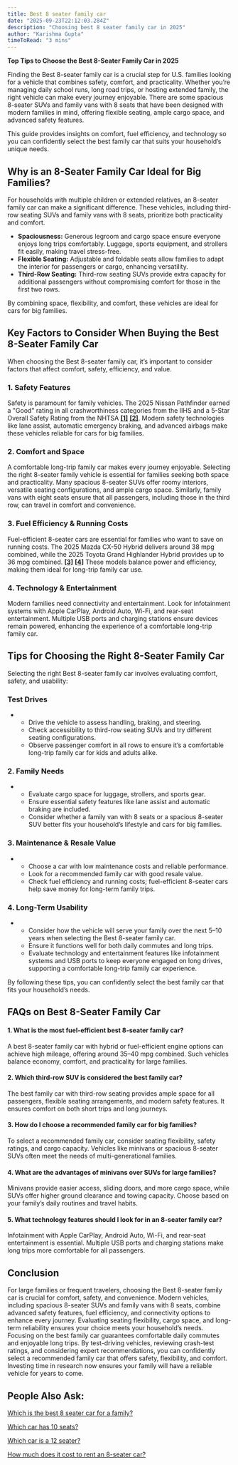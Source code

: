 ```yaml
---
title: Best 8 seater family car
date: "2025-09-23T22:12:03.284Z"
description: "Choosing best 8 seater family car in 2025"
author: "Karishma Gupta"
timeToRead: "3 mins"
---
```


**Top Tips to Choose the Best 8-Seater Family Car in 2025**

Finding the Best 8-seater family car is a crucial step for U.S. families looking for a vehicle that combines safety, comfort, and practicality. Whether you’re managing daily school runs, long road trips, or hosting extended family, the right vehicle can make every journey enjoyable. There are some spacious 8-seater SUVs and family vans with 8 seats that have been designed with modern families in mind, offering flexible seating, ample cargo space, and advanced safety features.

This guide provides insights on comfort, fuel efficiency, and technology so you can confidently select the best family car that suits your household’s unique needs.

## Why is an 8-Seater Family Car Ideal for Big Families?

For households with multiple children or extended relatives, an 8-seater family car can make a significant difference. These vehicles, including third-row seating SUVs and family vans with 8 seats, prioritize both practicality and comfort.

*   **Spaciousness:** Generous legroom and cargo space ensure everyone enjoys long trips comfortably. Luggage, sports equipment, and strollers fit easily, making travel stress-free.
*   **Flexible Seating:** Adjustable and foldable seats allow families to adapt the interior for passengers or cargo, enhancing versatility.
*   **Third-Row Seating:** Third-row seating SUVs provide extra capacity for additional passengers without compromising comfort for those in the first two rows.

By combining space, flexibility, and comfort, these vehicles are ideal for cars for big families.

## Key Factors to Consider When Buying the Best 8-Seater Family Car

When choosing the Best 8-seater family car, it’s important to consider factors that affect comfort, safety, efficiency, and value.

### 1\. Safety Features

Safety is paramount for family vehicles. The 2025 Nissan Pathfinder earned a "Good" rating in all crashworthiness categories from the IIHS and a 5-Star Overall Safety Rating from the NHTSA **[\[1\]](https://www.iihs.org/ratings/vehicle/nissan/pathfinder-4-door-suv/2025)** **[\[2\]](https://www.iseecars.com/safest/safest-8-seater-suvs?)**. Modern safety technologies like lane assist, automatic emergency braking, and advanced airbags make these vehicles reliable for cars for big families.

### 2\. Comfort and Space

A comfortable long-trip family car makes every journey enjoyable. Selecting the right 8-seater family vehicle is essential for families seeking both space and practicality. Many spacious 8-seater SUVs offer roomy interiors, versatile seating configurations, and ample cargo space. Similarly, family vans with eight seats ensure that all passengers, including those in the third row, can travel in comfort and convenience.

### 3\. Fuel Efficiency & Running Costs

Fuel-efficient 8-seater cars are essential for families who want to save on running costs. The 2025 Mazda CX-50 Hybrid delivers around 38 mpg combined, while the 2025 Toyota Grand Highlander Hybrid provides up to 36 mpg combined. **[\[3\]](https://www.caranddriver.com/news/a61544489/2025-mazda-cx-50-hybrid-specs-price/)** **[\[4\]](https://www.edmunds.com/toyota/grand-highlander-hybrid/)** These models balance power and efficiency, making them ideal for long-trip family car use.

### 4\. Technology & Entertainment

Modern families need connectivity and entertainment. Look for infotainment systems with Apple CarPlay, Android Auto, Wi-Fi, and rear-seat entertainment. Multiple USB ports and charging stations ensure devices remain powered, enhancing the experience of a comfortable long-trip family car.

## Tips for Choosing the Right 8-Seater Family Car

Selecting the right Best 8-seater family car involves evaluating comfort, safety, and usability:

### Test Drives

*   *   Drive the vehicle to assess handling, braking, and steering.
    *   Check accessibility to third-row seating SUVs and try different seating configurations.
    *   Observe passenger comfort in all rows to ensure it’s a comfortable long-trip family car for kids and adults alike.

### 2\. Family Needs

*   *   Evaluate cargo space for luggage, strollers, and sports gear.
    *   Ensure essential safety features like lane assist and automatic braking are included.
    *   Consider whether a family van with 8 seats or a spacious 8-seater SUV better fits your household’s lifestyle and cars for big families.

### 3\. Maintenance & Resale Value

*   *   Choose a car with low maintenance costs and reliable performance.
    *   Look for a recommended family car with good resale value.
    *   Check fuel efficiency and running costs; fuel-efficient 8-seater cars help save money for long-term family trips.

### 4\. Long-Term Usability

*   *   Consider how the vehicle will serve your family over the next 5–10 years when selecting the Best 8-seater family car.
    *   Ensure it functions well for both daily commutes and long trips.
    *   Evaluate technology and entertainment features like infotainment systems and USB ports to keep everyone engaged on long drives, supporting a comfortable long-trip family car experience.

By following these tips, you can confidently select the best family car that fits your household’s needs.

## FAQs on Best 8-Seater Family Car

#### 1\. What is the most fuel-efficient best 8-seater family car?

A best 8-seater family car with hybrid or fuel-efficient engine options can achieve high mileage, offering around 35–40 mpg combined. Such vehicles balance economy, comfort, and practicality for large families.

#### 2\. Which third-row SUV is considered the best family car?

The best family car with third-row seating provides ample space for all passengers, flexible seating arrangements, and modern safety features. It ensures comfort on both short trips and long journeys.

#### 3\. How do I choose a recommended family car for big families?

To select a recommended family car, consider seating flexibility, safety ratings, and cargo capacity. Vehicles like minivans or spacious 8-seater SUVs often meet the needs of multi-generational families.

#### 4\. What are the advantages of minivans over SUVs for large families?

Minivans provide easier access, sliding doors, and more cargo space, while SUVs offer higher ground clearance and towing capacity. Choose based on your family’s daily routines and travel habits.

#### 5\. What technology features should I look for in an 8-seater family car?

Infotainment with Apple CarPlay, Android Auto, Wi-Fi, and rear-seat entertainment is essential. Multiple USB ports and charging stations make long trips more comfortable for all passengers.

## Conclusion

For large families or frequent travelers, choosing the Best 8-seater family car is crucial for comfort, safety, and convenience. Modern vehicles, including spacious 8-seater SUVs and family vans with 8 seats, combine advanced safety features, fuel efficiency, and connectivity options to enhance every journey. Evaluating seating flexibility, cargo space, and long-term reliability ensures your choice meets your household’s needs. Focusing on the best family car guarantees comfortable daily commutes and enjoyable long trips. By test-driving vehicles, reviewing crash-test ratings, and considering expert recommendations, you can confidently select a recommended family car that offers safety, flexibility, and comfort. Investing time in research now ensures your family will have a reliable vehicle for years to come.

## People Also Ask:

[Which is the best 8 seater car for a family?](https://hyperdart.com/hd/web/search?page=1&q=Which%20is%20the%20best%208%20seater%20car%20for%20family%3F)

[Which car has 10 seats?](https://hyperdart.com/hd/web/search?page=1&q=Which%20car%20has%2010%20seats%3F)

[Which car is a 12 seater?](https://hyperdart.com/hd/web/search?page=1&q=Which%20car%20is%20a%2012%20seater%3F)

[How much does it cost to rent an 8-seater car?](https://hyperdart.com/hd/web/search?page=1&q=How%20much%20does%20it%20cost%20to%20rent%20an%208-seater%20car%3F)